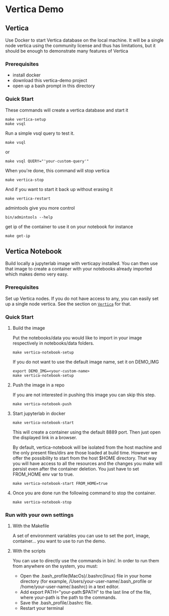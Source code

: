 # Vertica Demo

## Vertica
Use Docker to start Vertica database on the local machine.  It will be a
single node vertica using the community license and thus has limitations, but
it should be enough to demonstrate many features of Vertica

### Prerequisites
* install docker
* download this vertica-demo project
* open up a bash prompt in this directory

### Quick Start
These commands will create a vertica database and start it
```
make vertica-setup
make vsql
```
Run a simple vsql query to test it.
```
make vsql
```
or 
```
make vsql QUERY="'your-custom-query'"
```
When you're done, this command will stop vertica
```
make vertica-stop
```
And if you want to start it back up without erasing it
```
make vertica-restart
```
admintools give you more control
```
bin/admintools --help
```
get ip of the container to use it on your notebook for instance
```
make get-ip
```

## Vertica Notebook
Build locally a jupyterlab image with verticapy installed. You can then use that image to create a container with  your notebooks already imported which makes demo very easy.

### Prerequisites
Set up Vertica nodes. If you do not have access to any, you can easily set up a single node vertica. See the section on [`Vertica`](#Vertica) for that.

### Quick Start
1. Build the image

    Put the notebooks/data you would like to import in your image respectively in notebooks/data folders.
    ```
    make vertica-notebook-setup
    ```
    If you do not want to use the default image name, set it on DEMO_IMG 
    ```
    export DEMO_IMG=<your-custom-name>
    make vertica-notebook-setup
    ```
2. Push the image in a repo

    If you are not interested in pushing this image you can skip this step.
    ```
    make vertica-notebook-push
    ```
3. Start jupyterlab in docker
    ```
    make vertica-notebook-start
    ```
    This will create a container using the default 8889 port. Then just open the displayed link in a browser.
    
    By default, vertica-notebook will be isolated from the host machine and the only present files/dirs are those loaded at build time. However we offer the possibility to start from the host $HOME directory. That way you will have access to all the resources and the changes you make will persist even after the container deletion. You just have to set FROM_HOME env var to true.
    ```
    make vertica-notebook-start FROM_HOME=true
    ```
4. Once you are done run the following command to stop the container.
    ```
    make vertica-notebook-stop
    ```

### Run with your own settings

1. With the Makefile

    A set of environment variables you can use to set the port, image, container... you want to use to run the demo.
2. With the scripts

    You can use to directly use the commands in bin/. In order to run them from anywhere on the system, you must:
    - Open the .bash_profile(MacOs)/.bashrc(linux) file in your home directory (for example, /Users/your-user-name/.bash_profile or /home/your-user-name/.bashrc) in a text editor.
    - Add export PATH="your-path:$PATH" to the last line of the file, where your-path is the path to the commands.
    - Save the .bash_profile/.bashrc file.
    - Restart your terminal
